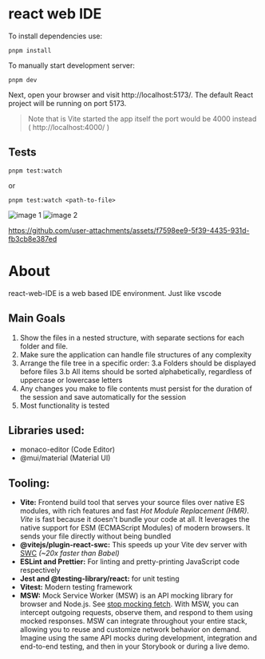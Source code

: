 # react web IDE

To install dependencies use:

```
pnpm install
```

To manually start development server:

```
pnpm dev

```

Next, open your browser and visit http://localhost:5173/. The default React project will be running on port 5173.

> Note that is Vite started the app itself the port would be 4000 instead ( http://localhost:4000/ )

## Tests

```
pnpm test:watch

```

or

```
pnpm test:watch <path-to-file>

```

![image 1](assets/2C3D9365-9EBE-40F2-948B-08AA1F9A9B7F.jpeg)
![image 2](assets/020752A0-43BD-4C00-96AE-35D1C3743616.jpeg)

https://github.com/user-attachments/assets/f7598ee9-5f39-4435-931d-fb3cb8e387ed


# About

react-web-IDE is a web based IDE environment. Just like vscode

## Main Goals

1. Show the files in a nested structure, with separate sections for each folder and file.
2. Make sure the application can handle file structures of any complexity
3. Arrange the file tree in a specific order:
   3.a Folders should be displayed before files
   3.b All items should be sorted alphabetically, regardless of uppercase or lowercase letters
4. Any changes you make to file contents must persist for the duration of the session and save automatically for the session
5. Most functionality is tested

## Libraries used:

- monaco-editor (Code Editor)
- @mui/material (Material UI)

## Tooling:

- **Vite:** Frontend build tool that serves your source files over native ES modules, with rich features and fast _Hot Module Replacement (HMR)_. _Vite_ is fast because it doesn't bundle your code at all. It leverages the native support for ESM (ECMAScript Modules) of modern browsers. It sends your file directly without being bundled
- **@vitejs/plugin-react-swc:** This speeds up your Vite dev server with [SWC](https://swc.rs/) _(~20x faster than Babel)_
- **ESLint and Prettier:** For linting and pretty-printing JavaScript code respectively
- **Jest and @testing-library/react:** for unit testing
- **Vitest:** Modern testing framework
- **MSW:** Mock Service Worker (MSW) is an API mocking library for browser and Node.js. See [stop mocking fetch](https://kentcdodds.com/blog/stop-mocking-fetch). With MSW, you can intercept outgoing requests, observe them, and respond to them using mocked responses. MSW can integrate throughout your entire stack, allowing you to reuse and customize network behavior on demand. Imagine using the same API mocks during development, integration and end-to-end testing, and then in your Storybook or during a live demo.
